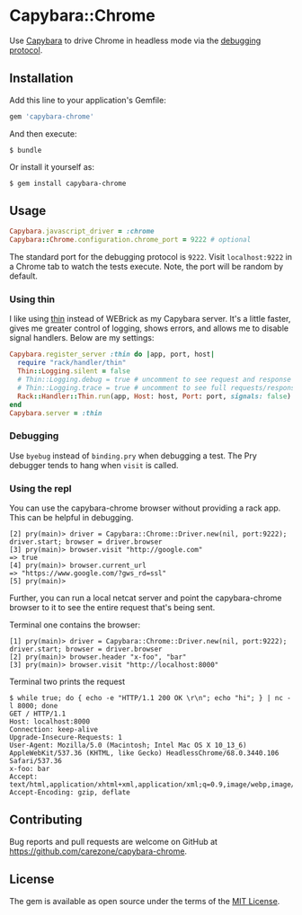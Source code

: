 # Capybara::Chrome

Use [Capybara](https://github.com/teamcapybara/capybara) to drive Chrome in headless mode via the [debugging protocol](https://chromedevtools.github.io/devtools-protocol/).

## Installation

Add this line to your application's Gemfile:

```ruby
gem 'capybara-chrome'
```

And then execute:

    $ bundle

Or install it yourself as:

    $ gem install capybara-chrome

## Usage

```ruby
Capybara.javascript_driver = :chrome
Capybara::Chrome.configuration.chrome_port = 9222 # optional
```

The standard port for the debugging protocol is `9222`. Visit `localhost:9222` in a Chrome tab to watch the tests execute. Note, the port will be random by default.

### Using thin

I like using [thin](https://github.com/macournoyer/thin) instead of WEBrick as
my Capybara server. It's a little faster, gives me greater control of logging,
shows errors, and allows me to disable signal handlers.
Below are my settings:

```ruby
Capybara.register_server :thin do |app, port, host|
  require "rack/handler/thin"
  Thin::Logging.silent = false
  # Thin::Logging.debug = true # uncomment to see request and response codes
  # Thin::Logging.trace = true # uncomment to see full requests/responses
  Rack::Handler::Thin.run(app, Host: host, Port: port, signals: false)
end
Capybara.server = :thin
```

### Debugging

Use `byebug` instead of `binding.pry` when debugging a test. The Pry debugger tends to hang when `visit` is called.

### Using the repl

You can use the capybara-chrome browser without providing a rack app. This can be helpful in debugging.

```
[2] pry(main)> driver = Capybara::Chrome::Driver.new(nil, port:9222); driver.start; browser = driver.browser
[3] pry(main)> browser.visit "http://google.com"
=> true
[4] pry(main)> browser.current_url
=> "https://www.google.com/?gws_rd=ssl"
[5] pry(main)>

```

Further, you can run a local netcat server and point the capybara-chrome browser to it to see the entire request that's being sent.

Terminal one contains the browser:

```
[1] pry(main)> driver = Capybara::Chrome::Driver.new(nil, port:9222); driver.start; browser = driver.browser
[2] pry(main)> browser.header "x-foo", "bar"
[3] pry(main)> browser.visit "http://localhost:8000"
```

Terminal two prints the request

```
$ while true; do { echo -e "HTTP/1.1 200 OK \r\n"; echo "hi"; } | nc -l 8000; done
GET / HTTP/1.1
Host: localhost:8000
Connection: keep-alive
Upgrade-Insecure-Requests: 1
User-Agent: Mozilla/5.0 (Macintosh; Intel Mac OS X 10_13_6) AppleWebKit/537.36 (KHTML, like Gecko) HeadlessChrome/68.0.3440.106 Safari/537.36
x-foo: bar
Accept: text/html,application/xhtml+xml,application/xml;q=0.9,image/webp,image/apng,*/*;q=0.8
Accept-Encoding: gzip, deflate
```

## Contributing

Bug reports and pull requests are welcome on GitHub at https://github.com/carezone/capybara-chrome.

## License

The gem is available as open source under the terms of the [MIT License](https://opensource.org/licenses/MIT).

